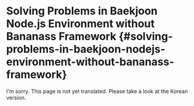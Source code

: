 # Solving Problems in Baekjoon Node.js Environment without Bananass Framework {#solving-problems-in-baekjoon-nodejs-environment-without-bananass-framework}

I'm sorry. This page is not yet translated. Please take a look at the Korean version.
